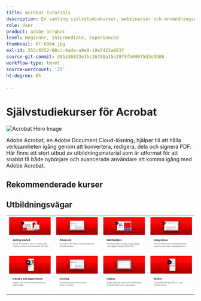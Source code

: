 ```yaml
---
title: Acrobat Tutorials
description: En samling självstudiekurser, webbinarier och användningsexempel för Adobe Acrobat
role: User
product: adobe acrobat
level: Beginner, Intermediate, Experienced
thumbnail: KT-6864.jpg
exl-id: 353c8352-88cc-4ada-a9a9-19a7423a993f
source-git-commit: d8ba36823e1bc16708a15a39f9fb69075d3e9b08
workflow-type: tm+mt
source-wordcount: '75'
ht-degree: 6%

---
```


# Självstudiekurser för Acrobat

![Acrobat Hero Image](assets/Hero_Acrobat.jpg)

Adobe Acrobat, en Adobe Document Cloud-lösning, hjälper till att hålla verksamheten igång genom att konvertera, redigera, dela och signera PDF. Här finns ett stort utbud av utbildningsmaterial som är utformat för att snabbt få både nybörjare och avancerade användare att komma igång med Adobe Acrobat.

## Rekommenderade kurser

<div id="recs-overview-body-1"></div>
<div id="recs-overview-body-2"></div>
<div id="recs-overview-body-3"></div>
<div id="recs-overview-body-4"></div>
<div id="recs-overview-body-5"></div>
<div id="recs-overview-body-6"></div>

## Utbildningsvägar

<table style="table-layout:fixed">
<tr>
  <td>
    <a href="getting-started/getting-started-overview.md">
      <img alt="Komma igång" src="assets/acrobat_title_getting_started.png" />
    </a>
  </td>
  <td>
    <a href="advanced-tasks/advanced-tasks-overview.md">
      <img alt="Avancerade uppgifter" src="assets/acrobat_title_advanced_tasks.png" />
    </a>
  </td>
  <td>
    <a href="skill-builder/skill-builder-webinars.md">
      <img alt="Färdighetsbyggare" src="assets/acrobat_title_skill_builder.png" />
    </a>
  </td>
  <td>
    <a href="integrate/integrate-overview.md">
      <img alt="Integreringar" src="assets/acrobat_title_integrate.png" />
    </a>
  </td>
</tr>
<tr>
  <td>
    <a href="industry/industry-overview.md">
      <img alt="Branscher och avdelningar" src="assets/acrobat_title_industry.png" />
    </a>
  </td>  
  <td>
    <a href="develop/develop-overview.md">
      <img alt="Framkalla" src="assets/acrobat_title_develop.png" />
    </a>
  </td>
  <td>
  <a href="deploy/deploy-overview.md">
      <img alt="Driftsätta" src="assets/acrobat_title_deploy.png" />
    </a>
  </td>
  <td>
    <a href="mobile/mobile-overview.md">
      <img alt="Mobilt" src="assets/acrobat_title_mobile.png" />
    </a>
  </td>
</tr>
</table>
